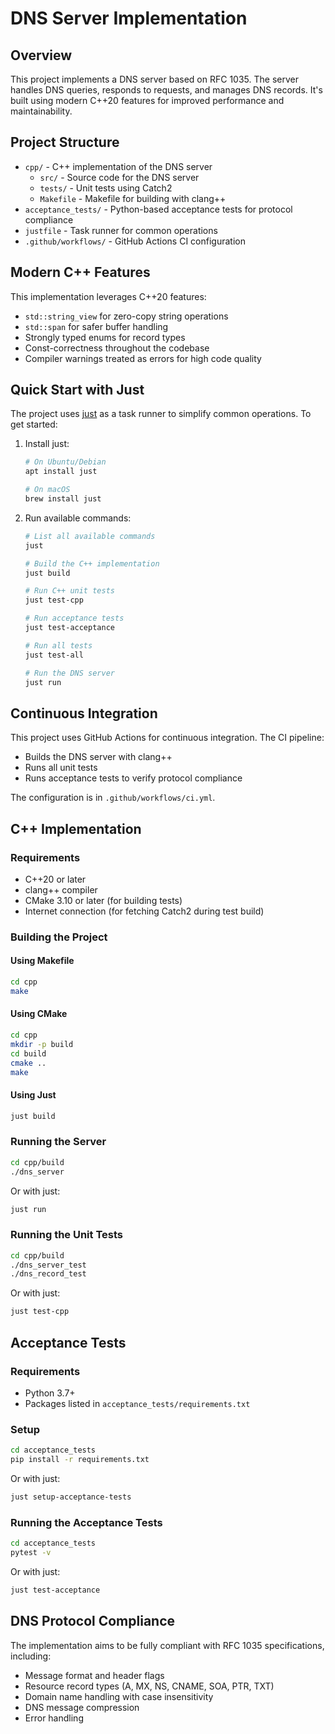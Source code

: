 # DNS Server Implementation

## Overview
This project implements a DNS server based on RFC 1035. The server handles DNS queries, responds to requests, and manages DNS records. It's built using modern C++20 features for improved performance and maintainability.

## Project Structure
- `cpp/` - C++ implementation of the DNS server
  - `src/` - Source code for the DNS server
  - `tests/` - Unit tests using Catch2
  - `Makefile` - Makefile for building with clang++
- `acceptance_tests/` - Python-based acceptance tests for protocol compliance
- `justfile` - Task runner for common operations
- `.github/workflows/` - GitHub Actions CI configuration

## Modern C++ Features

This implementation leverages C++20 features:
- `std::string_view` for zero-copy string operations
- `std::span` for safer buffer handling
- Strongly typed enums for record types
- Const-correctness throughout the codebase
- Compiler warnings treated as errors for high code quality

## Quick Start with Just

The project uses [just](https://github.com/casey/just) as a task runner to simplify common operations. To get started:

1. Install just:
   ```bash
   # On Ubuntu/Debian
   apt install just
   
   # On macOS
   brew install just
   ```

2. Run available commands:
   ```bash
   # List all available commands
   just
   
   # Build the C++ implementation
   just build
   
   # Run C++ unit tests
   just test-cpp
   
   # Run acceptance tests
   just test-acceptance
   
   # Run all tests
   just test-all
   
   # Run the DNS server
   just run
   ```

## Continuous Integration

This project uses GitHub Actions for continuous integration. The CI pipeline:
- Builds the DNS server with clang++
- Runs all unit tests
- Runs acceptance tests to verify protocol compliance

The configuration is in `.github/workflows/ci.yml`.

## C++ Implementation

### Requirements
- C++20 or later
- clang++ compiler
- CMake 3.10 or later (for building tests)
- Internet connection (for fetching Catch2 during test build)

### Building the Project
#### Using Makefile
```bash
cd cpp
make
```

#### Using CMake
```bash
cd cpp
mkdir -p build
cd build
cmake ..
make
```

#### Using Just
```bash
just build
```

### Running the Server
```bash
cd cpp/build
./dns_server
```

Or with just:
```bash
just run
```

### Running the Unit Tests
```bash
cd cpp/build
./dns_server_test
./dns_record_test
```

Or with just:
```bash
just test-cpp
```

## Acceptance Tests

### Requirements
- Python 3.7+
- Packages listed in `acceptance_tests/requirements.txt`

### Setup
```bash
cd acceptance_tests
pip install -r requirements.txt
```

Or with just:
```bash
just setup-acceptance-tests
```

### Running the Acceptance Tests
```bash
cd acceptance_tests
pytest -v
```

Or with just:
```bash
just test-acceptance
```

## DNS Protocol Compliance
The implementation aims to be fully compliant with RFC 1035 specifications, including:
- Message format and header flags
- Resource record types (A, MX, NS, CNAME, SOA, PTR, TXT)
- Domain name handling with case insensitivity
- DNS message compression
- Error handling
